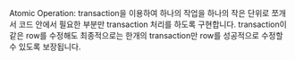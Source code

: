 Atomic Operation: 
transaction을 이용하여 하나의 작업을 하나의 작은 단위로 쪼개서 코드 안에서 필요한 부분만 transaction 처리를 하도록 구현합니다. 
transaction이 같은 row를 수정해도 최종적으로는 한개의 transaction만 row를 성공적으로 수정할 수 있도록 보장됩니다.

